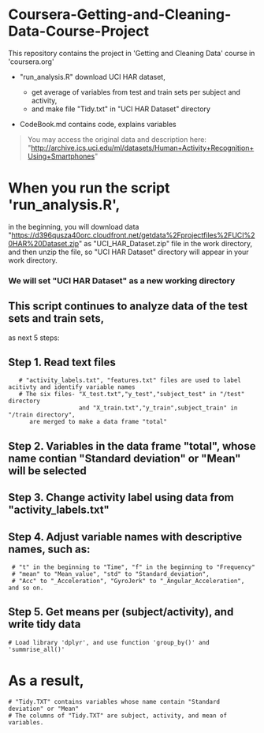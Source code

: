 # Coursera-Getting-and-Cleaning-Data-Course-Project
This repository contains the project in 'Getting and Cleaning Data' course in 'coursera.org'

* "run_analysis.R" download UCI HAR dataset,
   + get average of variables from test and train sets per subject and activity,
   + and make file "Tidy.txt" in "UCI HAR Dataset" directory

* CodeBook.md contains code, explains variables

> You may access the original data and description here:
   "http://archive.ics.uci.edu/ml/datasets/Human+Activity+Recognition+Using+Smartphones"

# When you run the script 'run_analysis.R',
  in the beginning, you will download data
   "https://d396qusza40orc.cloudfront.net/getdata%2Fprojectfiles%2FUCI%20HAR%20Dataset.zip"
  as "UCI_HAR_Dataset.zip" file in the work directory,
  and then unzip the file,
  so "UCI HAR Dataset" directory will appear in your work directory.

### We will set "UCI HAR Dataset" as a new working directory


## This script continues to analyze data of the test sets and train sets,
 as next 5 steps:


## Step 1. Read text files 
       # "activity_labels.txt", "features.txt" files are used to label acitivty and identify variable names
       # The six files- "X_test.txt","y_test","subject_test" in "/test" directory 
                        and "X_train.txt","y_train",subject_train" in "/train directory",
          are merged to make a data frame "total"
       
## Step 2. Variables in the data frame "total", whose name contian  "Standard deviation" or "Mean" will be selected

## Step 3. Change activity label using data from "activity_labels.txt"

## Step 4. Adjust variable names with descriptive names, such as:
     # "t" in the beginning to "Time", "f" in the beginning to "Frequency"
     # "mean" to "Mean_value", "std" to "Standard_deviation",
     # "Acc" to "_Acceleration", "GyroJerk" to "_Angular_Acceleration", and so on.

## Step 5. Get means per (subject/activity), and write tidy data
    # Load library 'dplyr', and use function 'group_by()' and 'summrise_all()'

# As a result, 
    # "Tidy.TXT" contains variables whose name contain "Standard deviation" or "Mean"
    # The columns of "Tidy.TXT" are subject, activity, and mean of variables.
